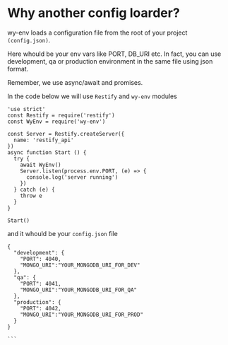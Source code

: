 # Why another config loarder?
wy-env loads a configuration file from the root of your project `(config.json)`. <ENTER>

Here whould be your env vars like PORT, DB_URI etc.
In fact, you can use development, qa or production environment in the same file using json format. <ENTER>

Remember, we use async/await and promises.

In the code below we will use `Restify` and `wy-env` modules

```
'use strict'
const Restify = require('restify')
const WyEnv = require('wy-env')

const Server = Restify.createServer({
  name: 'restify_api'
})
async function Start () {
  try {
    await WyEnv()
    Server.listen(process.env.PORT, (e) => {
      console.log('server running')
    })
  } catch (e) {
    throw e
  }
}

Start()
```

and it whould be your `config.json` file

````
{
  "development": {
    "PORT": 4040,
    "MONGO_URI":"YOUR_MONGODB_URI_FOR_DEV"
  },
  "qa": {
    "PORT": 4041,
    "MONGO_URI":"YOUR_MONGODB_URI_FOR_QA"
  },
  "production": {
    "PORT": 4042,
    "MONGO_URI":"YOUR_MONGODB_URI_FOR_PROD"
  }
}

```